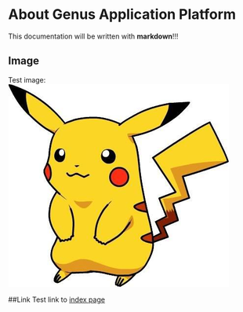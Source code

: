 # About Genus Application Platform

This documentation will be written with **markdown**!!!

## Image
Test image: 
![Pikachu](img/pikachu.jpg)

##Link
Test link to [index page](index.md)
